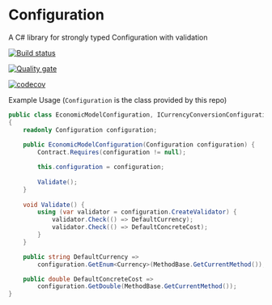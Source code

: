 # Configuration

A C# library for strongly typed Configuration with validation

[![Build status](https://ci.appveyor.com/api/projects/status/oujy1v19iwdba8e5?svg=true)](https://ci.appveyor.com/project/RESSoftwareTeam/configuration)

[![Quality gate](https://sonarcloud.io/api/project_badges/quality_gate?project=res.configuration)](https://sonarcloud.io/dashboard?id=res.configuration)

[![codecov](https://codecov.io/gh/resgroup/configuration/branch/master/graph/badge.svg)](https://codecov.io/gh/resgroup/configuration)

Example Usage (`Configuration` is the class provided by this repo)

```csharp
public class EconomicModelConfiguration, ICurrencyConversionConfiguration, IConcreteCostConfiguration 
{
    readonly Configuration configuration;
    
    public EconomicModelConfiguration(Configuration configuration) {
        Contract.Requires(configuration != null);

        this.configuration = configuration;
    
        Validate();
    }
    
    void Validate() {
        using (var validator = configuration.CreateValidator) {
            validator.Check(() => DefaultCurrency);
            validator.Check(() => DefaultConcreteCost);
        }
    }

    public string DefaultCurrency => 
        configuration.GetEnum<Currency>(MethodBase.GetCurrentMethod());

    public double DefaultConcreteCost => 
        configuration.GetDouble(MethodBase.GetCurrentMethod());
}
```
